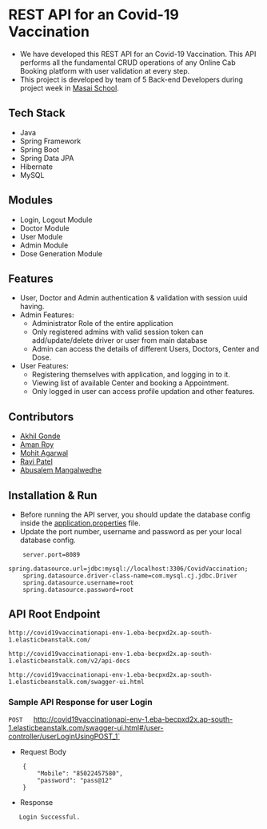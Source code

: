# REST API for an Covid-19 Vaccination

* We have developed this REST API for an Covid-19 Vaccination. This API performs all the fundamental CRUD operations of any Online Cab Booking platform with user validation at every step.
* This project is developed by team of 5 Back-end Developers during project week in [Masai School](www.masaischool.com). 

## Tech Stack

* Java
* Spring Framework
* Spring Boot
* Spring Data JPA
* Hibernate
* MySQL

## Modules

* Login, Logout Module
* Doctor Module
* User Module
* Admin Module
* Dose Generation Module

## Features

* User, Doctor and Admin authentication & validation with session uuid having.
* Admin Features:
    * Administrator Role of the entire application
    * Only registered admins with valid session token can add/update/delete driver or user from main database
    * Admin can access the details of different Users, Doctors, Center and Dose.
* User Features:
    * Registering themselves with application, and logging in to it.
    * Viewing list of available Center and booking a Appointment.
    * Only logged in user can access profile updation and other features.

## Contributors

* [Akhil Gonde](https://github.com/akhilgonde)
* [Aman Roy](https://github.com/ROY-AMAN)
* [Mohit Agarwal](https://github.com/mohitagrawal22)
* [Ravi Patel](https://github.com/Ravipatel02)
* [Abusalem Mangalwedhe](https://github.com/Abusalem9)


## Installation & Run

* Before running the API server, you should update the database config inside the [application.properties](CovidVaccination\src\main\resources\application.properties) file. 
* Update the port number, username and password as per your local database config.

```
    server.port=8089
    spring.datasource.url=jdbc:mysql://localhost:3306/CovidVaccination;
    spring.datasource.driver-class-name=com.mysql.cj.jdbc.Driver
    spring.datasource.username=root
    spring.datasource.password=root

```

## API Root Endpoint

`http://covid19vaccinationapi-env-1.eba-becpxd2x.ap-south-1.elasticbeanstalk.com/`

`http://covid19vaccinationapi-env-1.eba-becpxd2x.ap-south-1.elasticbeanstalk.com/v2/api-docs`

`http://covid19vaccinationapi-env-1.eba-becpxd2x.ap-south-1.elasticbeanstalk.com/swagger-ui.html`


### Sample API Response for user Login

`POST   `http://covid19vaccinationapi-env-1.eba-becpxd2x.ap-south-1.elasticbeanstalk.com/swagger-ui.html#/user-controller/userLoginUsingPOST_1`

* Request Body

```
    {
        "Mobile": "85022457580",
        "password": "pass@12"
    }
```

* Response

```
   Login Successful.
```

